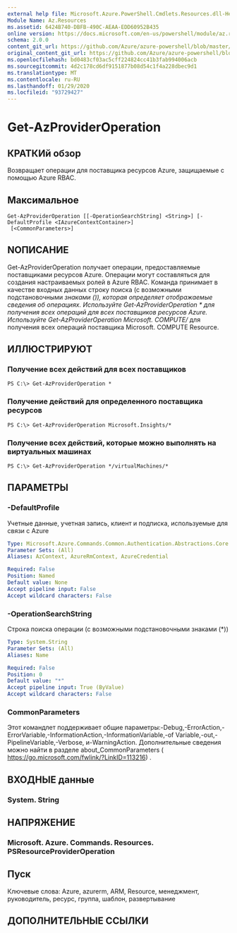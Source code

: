 ```yaml
---
external help file: Microsoft.Azure.PowerShell.Cmdlets.Resources.dll-Help.xml
Module Name: Az.Resources
ms.assetid: 6424B740-DBFB-490C-AEAA-EDD60952B435
online version: https://docs.microsoft.com/en-us/powershell/module/az.resources/get-azprovideroperation
schema: 2.0.0
content_git_url: https://github.com/Azure/azure-powershell/blob/master/src/Resources/Resources/help/Get-AzProviderOperation.md
original_content_git_url: https://github.com/Azure/azure-powershell/blob/master/src/Resources/Resources/help/Get-AzProviderOperation.md
ms.openlocfilehash: bd0483cf03ac5cff224824cc41b3fab994006acb
ms.sourcegitcommit: 4d2c178cd6df9151877b08d54c1f4a228dbec9d1
ms.translationtype: MT
ms.contentlocale: ru-RU
ms.lasthandoff: 01/29/2020
ms.locfileid: "93729427"
---
```

# Get-AzProviderOperation

## КРАТКИй обзор
Возвращает операции для поставщика ресурсов Azure, защищаемые с помощью Azure RBAC.

## Максимальное

```
Get-AzProviderOperation [[-OperationSearchString] <String>] [-DefaultProfile <IAzureContextContainer>]
 [<CommonParameters>]
```

## NОПИСАНИЕ
Get-AzProviderOperation получает операции, предоставляемые поставщиками ресурсов Azure.
Операции могут составляться для создания настраиваемых ролей в Azure RBAC.
Команда принимает в качестве входных данных строку поиска (с возможными подстановочными *знаками ()), которая определяет отображаемые сведения об операциях. Используйте Get-AzProviderOperation * для получения всех операций для всех поставщиков ресурсов Azure. Используйте Get-AzProviderOperation Microsoft. COMPUTE/* для получения всех операций поставщика Microsoft. COMPUTE Resource.

## ИЛЛЮСТРИРУЮТ

### Получение всех действий для всех поставщиков
```
PS C:\> Get-AzProviderOperation *
```

### Получение действий для определенного поставщика ресурсов
```
PS C:\> Get-AzProviderOperation Microsoft.Insights/*
```

### Получение всех действий, которые можно выполнять на виртуальных машинах
```
PS C:\> Get-AzProviderOperation */virtualMachines/*
```

## ПАРАМЕТРЫ

### -DefaultProfile
Учетные данные, учетная запись, клиент и подписка, используемые для связи с Azure

```yaml
Type: Microsoft.Azure.Commands.Common.Authentication.Abstractions.Core.IAzureContextContainer
Parameter Sets: (All)
Aliases: AzContext, AzureRmContext, AzureCredential

Required: False
Position: Named
Default value: None
Accept pipeline input: False
Accept wildcard characters: False
```

### -OperationSearchString
Строка поиска операции (с возможными подстановочными знаками (*))

```yaml
Type: System.String
Parameter Sets: (All)
Aliases: Name

Required: False
Position: 0
Default value: "*"
Accept pipeline input: True (ByValue)
Accept wildcard characters: False
```

### CommonParameters
Этот командлет поддерживает общие параметры:-Debug,-ErrorAction,-ErrorVariable,-InformationAction,-InformationVariable,-of Variable,-out,-PipelineVariable,-Verbose, и-WarningAction. Дополнительные сведения можно найти в разделе about_CommonParameters ( https://go.microsoft.com/fwlink/?LinkID=113216) .

## ВХОДНЫЕ данные

### System. String

## НАПРЯЖЕНИЕ

### Microsoft. Azure. Commands. Resources. PSResourceProviderOperation

## Пуск
Ключевые слова: Azure, azurerm, ARM, Resource, менеджмент, руководитель, ресурс, группа, шаблон, развертывание

## ДОПОЛНИТЕЛЬНЫЕ ССЫЛКИ
